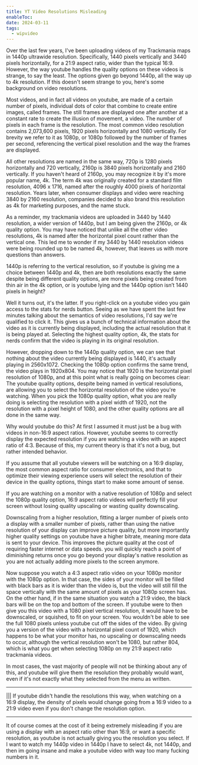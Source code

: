 ```yaml
---
title: YT Video Resolutions Misleading
enableToc: 
date: 2024-03-11
tags:
  - wipvideo
---
```

Over the last few years, I've been uploading videos of my Trackmania maps in 1440p ultrawide resolution. Specifically, 1440 pixels vertically and 3440 pixels horizontally, for a 21:9 aspect ratio, wider than the typical 16:9. However, the way youtube handles the quality options on these videos is strange, to say the least. The options given go beyond 1440p, all the way up to 4k resolution. If this doesn't seem strange to you, here's some background on video resolutions.

Most videos, and in fact all videos on youtube, are made of a certain number of pixels, individual dots of color that combine to create entire images, called frames. The still frames are displayed one after another at a constant rate to create the illusion of movement, a video. The number of pixels in each frame is the resolution. The most common video resolution contains 2,073,600 pixels, 1920 pixels horizontally and 1080 vertically. For brevity we refer to it as 1080p, or 1080p followed by the number of frames per second, referencing the vertical pixel resolution and the way the frames are displayed.

All other resolutions are named in the same way, 720p is 1280 pixels horizontally and 720 vertically, 2160p is 3840 pixels horizontally and 2160 vertically. If you haven't heard of 2160p, you may recognize it by it's more popular name, 4k. The term 4k was originally created for a standard film resolution, 4096 x 1716, named after the roughly 4000 pixels of horizontal resolution. Years later, when consumer displays and video were reaching 3840 by 2160 resolution, companies decided to also brand this resolution as 4k for marketing purposes, and the name stuck.

As a reminder, my trackmania videos are uploaded in 3440 by 1440 resolution, a wider version of 1440p, but I am being given the 2160p, or 4k quality option. You may have noticed that unlike all the other video resolutions, 4k is named after the horizontal pixel count rather than the vertical one. This led me to wonder if my 3440 by 1440 resolution videos were being rounded up to be named 4k, however, that leaves us with more questions than answers.

1440p is referring to the vertical resolution, so if youtube is giving me a choice between 1440p and 4k, then are both resolutions exactly the same despite being different quality options, are more pixels being created from thin air in the 4k option, or is youtube lying and the 1440p option isn’t 1440 pixels in height?

Well it turns out, it's the latter. If you right-click on a youtube video you gain access to the stats for nerds button. Seeing as we have spent the last few minutes talking about the semantics of video resolutions, I'd say we're qualified to click it. This gives us a bunch of technical information about the video as it is currently being displayed, including the actual resolution that it is being played at. Selecting the highest quality option, 4k, the stats for nerds confirm that the video is playing in its original resolution.

However, dropping down to the 1440p quality option, we can see that nothing about the video currently being displayed is 1440, it's actually playing in 2560x1072. Checking the 1080p option confirms the same trend, the video plays in 1920x804. You may notice that 1920 is the horizontal pixel resolution of 1080p, and at this point what is really going on becomes clear: The youtube quality options, despite being named in vertical resolutions, are allowing you to select the horizontal resolution of the video you're watching. When you pick the 1080p quality option, what you are really doing is selecting the resolution with a pixel width of 1920, not the resolution with a pixel height of 1080, and the other quality options are all done in the same way.

Why would youtube do this? At first I assumed it must just be a bug with videos in non-16:9 aspect ratios. However, youtube seems to correctly display the expected resolution if you are watching a video with an aspect ratio of 4:3. Because of this, my current theory is that it's not a bug, but rather intended behavior. 

If you assume that all youtube viewers will be watching on a 16:9 display, the most common aspect ratio for consumer electronics, and that to optimize their viewing experience users will select the resolution of their device in the quality options, things start to make some amount of sense. 

If you are watching on a monitor with a native resolution of 1080p and select the 1080p quality option, 16:9 aspect ratio videos will perfectly fill your screen without losing quality upscaling or wasting quality downscaling. 

Downscaling from a higher resolution, fitting a larger number of pixels onto a display with a smaller number of pixels, rather than using the native resolution of your display can improve picture quality, but more importantly higher quality settings on youtube have a higher bitrate, meaning more data is sent to your device. This improves the picture quality at the cost of requiring faster internet or data speeds. you will quickly reach a point of diminishing returns once you go beyond your display's native resolution as you are not actually adding more pixels to the screen anymore.

Now suppose you watch a 4:3 aspect ratio video on your 1080p monitor with the 1080p option. In that case, the sides of your monitor will be filled with black bars as it is wider than the video is, but the video will still fill the space vertically with the same amount of pixels as your 1080p screen has. On the other hand, if in the same situation you watch a 21:9 video, the black bars will be on the top and bottom of the screen. If youtube were to then give you this video with a 1080 pixel vertical resolution, it would have to be downscaled, or squished, to fit on your screen. You wouldn't be able to see the full 1080 pixels unless youtube cut off the sides of the video. By giving you a version of the video with a horizontal pixel count of 1920, which happens to be what your monitor has, no upscaling or downscaling needs to occur, although the vertical resolution won't be 1080, but rather 804, which is what you get when selecting 1080p on my 21:9 aspect ratio trackmania videos.

In most cases, the vast majority of people will not be thinking about any of this, and youtube will give them the resolution they probably would want, even if it's not exactly what they selected from the menu as written. 

---
||| If youtube didn't handle the resolutions this way, when watching on a 16:9 display, the density of pixels would change going from a 16:9 video to a 21:9 video even if you don't change the resolution option. 

---
It of course comes at the cost of it being extremely misleading if you are using a display with an aspect ratio other than 16:9, or want a specific resolution, as youtube is not actually giving you the resolution you select. If I want to watch my 1440p video in 1440p I have to select 4k, not 1440p, and then im going insane and make a youtube video with way too many fucking numbers in it.

